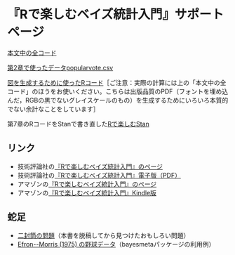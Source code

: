 # 『Rで楽しむベイズ統計入門』サポートページ

[本文中の全コード](code.md)

[第2章で使ったデータpopularvote.csv](fig/popularvote.csv)

[図を生成するために使ったRコード](fig/)［ご注意：実際の計算には上の「本文中の全コード」のほうをお使いください。こちらは出版品質のPDF（フォントを埋め込んだ，RGBの黒でないグレイスケールのもの）を生成するためにいろいろ本質的でない余計なことをしています］

第7章のRコードをStanで書き直した[Rで楽しむStan](https://oku.edu.mie-u.ac.jp/~okumura/rstan/)

## リンク

* 技術評論社の[『Rで楽しむベイズ統計入門』のページ](http://gihyo.jp/book/2018/978-4-7741-9503-2)
* 技術評論社の[『Rで楽しむベイズ統計入門』電子版（PDF）](https://gihyo.jp/dp/ebook/2018/978-4-7741-9561-2)
* アマゾンの[『Rで楽しむベイズ統計入門』のページ](https://www.amazon.co.jp/dp/4774195030)
* アマゾンの[『Rで楽しむベイズ統計入門』Kindle版](https://www.amazon.co.jp/dp/B07919W1YX)

## 蛇足

* [二封筒の問題](https://oku.edu.mie-u.ac.jp/~okumura/stat/exchangeparadox.html)（本書を脱稿してから見つけたおもしろい問題）
* [Efron--Morris (1975) の野球データ](https://oku.edu.mie-u.ac.jp/~okumura/stat/efronmorris.html)（bayesmetaパッケージの利用例）

